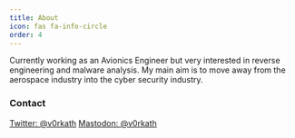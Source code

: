 ```yaml
---
title: About
icon: fas fa-info-circle
order: 4
---
```


Currently working as an Avionics Engineer but very interested in reverse engineering and malware analysis. My main aim is to move away from the aerospace industry into the cyber security industry.

### Contact
[Twitter: @v0rkath](https://twitter.com/v0rkath)
[Mastodon: @v0rkath](https://infosec.exchange/@v0rkath)
